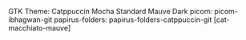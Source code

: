 GTK Theme: Catppuccin Mocha Standard Mauve Dark
picom: picom-ibhagwan-git
papirus-folders: papirus-folders-catppuccin-git [cat-macchiato-mauve]

